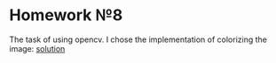 # Homework №8

The task of using opencv. I chose the implementation of colorizing the image: [solution](https://github.com/ArtVyatkin/colorizer/pull/1)
